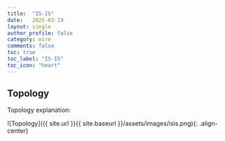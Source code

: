 ```yaml
---
title:  "IS-IS"
date:   2025-03-19
layout: single
author_profile: false
category: wire
comments: false
toc: true
toc_label: "IS-IS"
toc_icon: "heart"
---
```


## Topology
Topology explanation:

![Topology]({{ site.url }}{{ site.baseurl }}/assets/images/isis.png){: .align-center}